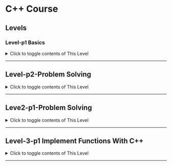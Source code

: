 # C++ Course 

## Levels

### Level-p1 Basics
<details>
<summary>Click to toggle contents of This Level </summary>

- [x] 1
- [x] 2
- [x] 3
- [x] 4
- [x] 5
- [x] 6
- [x] 6
- [x] 7
- [x] 8
- [x] 9
- [x] 10
- [x] 11
- [x] 12
- [x] 13
- [x] 14
- [x] 15
- [x] 16
- [x] 17
- [x] 18
- [x] 19
- [x] 20
- [x] 21
- [x] 22
- [x] 23
- [x] 24
- [x] 25
- [x] 26
- [x] 27
- [x] 28
- [x] 29
- [x] 30
- [] 31
- [] 32
- [] 33
- [] 34
- [] 35
- [] 36
- [] 37
- [] 38
- [] 39
- [] 40
- [] 41
- [] 42
- [] 43
- [] 44
- [] 45
- [] 46
- [] 47
- [] 48
- [] 49
- [] 50
- [] 51
- [] 52
- [] 53
- [] 54
- [] 55
- [] 56
- [] 57
- [] 58
- [] 59
- [] 60
- [] 61
- [] 62
- [] 63
- [] 64
- [] 65
- [] 66
- [] 67
- [] 68
- [] 69
- [] 70
- [] 71
- [] 72
- [] 73
- [] 74
- [] 75
- [] 76
- [] 77
- [] 78

</details>

---

## Level-p2-Problem Solving

<details>
<summary>Click to toggle contents of This Level</summary>
  
- [] 1
- [] 2
- [] 3
- [] 4
- [] 5
- [] 6
- [] 7
- [] 8
- [] 9
- [] 10
- [] 11
- [] 12
- [] 13
- [] 14
- [] 15
- [] 16
- [] 17
- [] 18
- [] 19
- [] 20
- [] 21
- [] 22
- [] 23
- [] 24
- [] 25
- [] 26
- [] 27
- [] 28
- [] 29
- [] 30
- [] 31
- [] 32
- [] 33
- [] 34
- [] 35


</details>

---

## Leve2-p1-Problem Solving

<details>
<summary>Click to toggle contents of This Level</summary>
  
- [] 1
- [] 2
- [] 3
- [] 4
- [] 5
- [] 6
- [] 7
- [] 8
- [] 9
- [] 10
- [] 11
- [] 12
- [] 13
- [] 14
- [] 15
- [] 16
- [] 17
- [] 18
- [] 19
- [] 20
- [] 21
- [] 22
- [] 23
- [] 24
- [] 25
- [] 26
- [] 27
- [] 28
- [] 29
- [] 30
- [] 31
- [] 32
- [] 33
- [] 34
- [] 35

</details>


---

## Level-3-p1 Implement Functions With C++

<details>
  
<summary>Click to toggle contents of This Level</summary>
  
- [] 1
- [] 2
- [] 3
- [] 4
- [] 5
- [] 6
- [] 7
- [] 8
- [] 9
- [] 10
- [] 11
- [] 12
- [] 13
- [] 14
- [] 15
- [] 16
- [] 17
- [] 18
- [] 19
- [] 20
- [] 21
- [] 22
- [] 23
- [] 24
- [] 25
- [] 26
- [] 27
- [] 28
- [] 29
- [] 30

</details>


---






